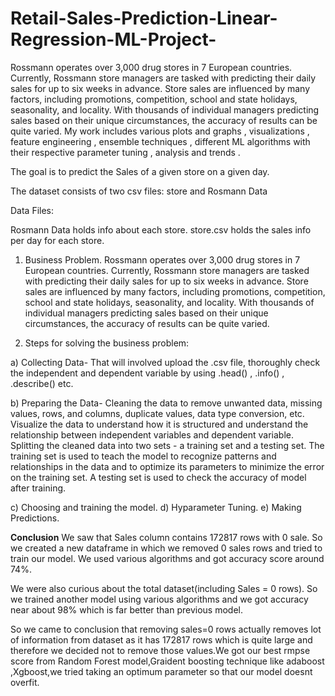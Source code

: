 # Retail-Sales-Prediction-Linear-Regression-ML-Project-
Rossmann operates over 3,000 drug stores in 7 European countries. Currently, Rossmann store managers are tasked with predicting their daily sales for up to six weeks in advance. Store sales are influenced by many factors, including promotions, competition, school and state holidays, seasonality, and locality. With thousands of individual managers predicting sales based on their unique circumstances, the accuracy of results can be quite varied. My work includes various plots and graphs , visualizations , feature engineering , ensemble techniques , different ML algorithms with their respective parameter tuning , analysis and trends . 

The goal is to predict the Sales of a given store on a given day. 

The dataset consists of two csv files: store and Rosmann Data

Data Files:

Rosmann Data holds info about each store. store.csv holds the sales info per day for each store.


1. Business Problem.
Rossmann operates over 3,000 drug stores in 7 European countries. Currently, Rossmann store managers are tasked with predicting their daily sales for up to six weeks in advance. Store sales are influenced by many factors, including promotions, competition, school and state holidays, seasonality, and locality. With thousands of individual managers predicting sales based on their unique circumstances, the accuracy of results can be quite varied.

2. Steps for solving the business problem:
  
  a) Collecting Data- That will involved upload the .csv file, thoroughly check the independent and dependent variable by using .head() , .info() , .describe() etc.
  
  b) Preparing the Data- Cleaning the data to remove unwanted data, missing values, rows, and columns, duplicate values, data type conversion, etc.
                         Visualize the data to understand how it is structured and understand the relationship between independent variables and dependent variable.
                         Splitting the cleaned data into two sets - a training set and a testing set. The training set is used to teach the model to recognize patterns and relationships in the data and to optimize its parameters to minimize the error on the training set. A testing set is used to check the accuracy of model after training.
                         
   c) Choosing and training the model.
   d) Hyparameter Tuning.
   e) Making Predictions.
  
**Conclusion**
We saw that Sales column contains 172817 rows with 0 sale. So we created a new dataframe in which we removed 0 sales rows and tried to train our model. We used various algorithms and got accuracy score around 74%.

We were also curious about the total dataset(including Sales = 0 rows). So we trained another model using various algorithms and we got accuracy near about 98% which is far better than previous model.

So we came to conclusion that removing sales=0 rows actually removes lot of information from dataset as it has 172817 rows which is quite large and therefore we decided not to remove those values.We got our best rmpse score from Random Forest model,Graident boosting technique like adaboost ,Xgboost,we tried taking an optimum parameter so that our model doesnt overfit.

